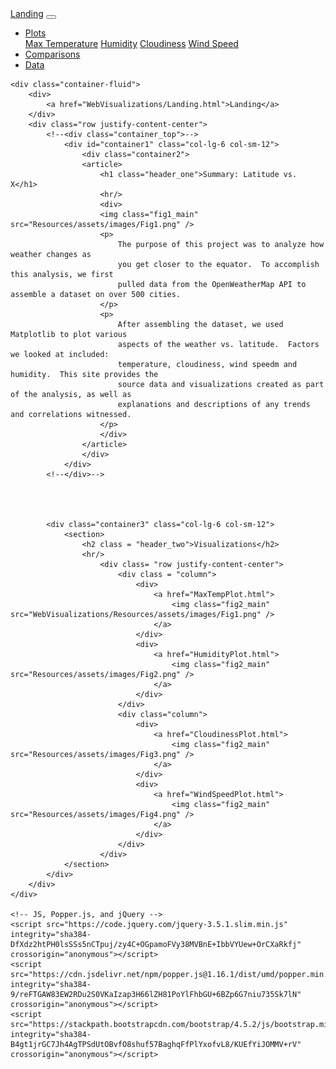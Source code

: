 <!DOCTYPE html>
<html lang="en">
<head>
    <meta charset="UTF-8">
    <meta name="viewport" content="width=device-width, initial-scale=1.0">
    <title>Latitude Viz - Landing</title>
    <!-- CSS only -->
    <link rel="stylesheet" href="https://stackpath.bootstrapcdn.com/bootstrap/4.5.2/css/bootstrap.min.css" integrity="sha384-JcKb8q3iqJ61gNV9KGb8thSsNjpSL0n8PARn9HuZOnIxN0hoP+VmmDGMN5t9UJ0Z" crossorigin="anonymous">
    <link rel="stylesheet" type="text/css" href="style.css"/>
</head>
<body>
    <nav class="navbar navbar-expand-lg navbar-light bg-light">
        <a class="navbar-brand" href="Landing.html">Landing</a>
        <button class="navbar-toggler" type="button" data-toggle="collapse" data-target="#navbarSupportedContent" aria-controls="navbarSupportedContent" aria-expanded="false" aria-label="Toggle navigation">
          <span class="navbar-toggler-icon"></span>
        </button>
        <div class="collapse navbar-collapse" id="navbarSupportedContent">
          <ul class="navbar-nav mr-auto">
            <li class="nav-item dropdown">
                <a class="nav-link dropdown-toggle" href="#" id="navbarDropdown" role="button" data-toggle="dropdown" aria-haspopup="true" aria-expanded="false">
                  Plots
                </a>
                <div class="dropdown-menu" aria-labelledby="navbarDropdown">
                  <a class="dropdown-item" href="MaxTempPlot.html">Max Temperature</a>
                  <a class="dropdown-item" href="HumidityPlot.html">Humidity</a>
                  <a class="dropdown-item" href="CloudinessPlot.html">Cloudiness</a>
                  <a class="dropdown-item" href="WindSpeedPlot.html">Wind Speed</a>
                </div>
            </li>
            <li class="nav-item">
              <a class="nav-link" href="Comparisons.html">Comparisons</a>
            </li>
            <li class="nav-item">
                <a class="nav-link" href="Data.html">Data</a>
            </li>
          </ul>
        </div>
      </nav>


    <div class="container-fluid">
        <div>
            <a href="WebVisualizations/Landing.html">Landing</a>
        </div>
        <div class="row justify-content-center">
            <!--<div class="container_top">-->
                <div id="container1" class="col-lg-6 col-sm-12">
                    <div class="container2">
                    <article>
                        <h1 class="header_one">Summary: Latitude vs. X</h1>
                        <hr/>
                        <div>
                        <img class="fig1_main" src="Resources/assets/images/Fig1.png" />
                        <p>
                            The purpose of this project was to analyze how weather changes as
                            you get closer to the equator.  To accomplish this analysis, we first
                            pulled data from the OpenWeatherMap API to assemble a dataset on over 500 cities.
                        </p>
                        <p>
                            After assembling the dataset, we used Matplotlib to plot various
                            aspects of the weather vs. latitude.  Factors we looked at included:
                            temperature, cloudiness, wind speedm and humidity.  This site provides the
                            source data and visualizations created as part of the analysis, as well as
                            explanations and descriptions of any trends and correlations witnessed.  
                        </p>
                        </div>
                    </article>
                    </div>
                </div>
            <!--</div>-->



            
            <div class="container3" class="col-lg-6 col-sm-12">     
                <section>
                    <h2 class = "header_two">Visualizations</h2>
                    <hr/>
                        <div class= "row justify-content-center">
                            <div class = "column">
                                <div>
                                    <a href="MaxTempPlot.html">
                                        <img class="fig2_main" src="WebVisualizations/Resources/assets/images/Fig1.png" />
                                    </a>
                                </div>
                                <div>
                                    <a href="HumidityPlot.html">
                                        <img class="fig2_main" src="Resources/assets/images/Fig2.png" />
                                    </a>
                                </div>
                            </div>
                            <div class="column">
                                <div>
                                    <a href="CloudinessPlot.html">
                                        <img class="fig2_main" src="Resources/assets/images/Fig3.png" />
                                    </a>
                                </div>
                                <div>
                                    <a href="WindSpeedPlot.html">
                                        <img class="fig2_main" src="Resources/assets/images/Fig4.png" />
                                    </a>
                                </div>
                            </div>
                        </div>
                </section>          
            </div>
        </div>
    </div>

    <!-- JS, Popper.js, and jQuery -->
    <script src="https://code.jquery.com/jquery-3.5.1.slim.min.js" integrity="sha384-DfXdz2htPH0lsSSs5nCTpuj/zy4C+OGpamoFVy38MVBnE+IbbVYUew+OrCXaRkfj" crossorigin="anonymous"></script>
    <script src="https://cdn.jsdelivr.net/npm/popper.js@1.16.1/dist/umd/popper.min.js" integrity="sha384-9/reFTGAW83EW2RDu2S0VKaIzap3H66lZH81PoYlFhbGU+6BZp6G7niu735Sk7lN" crossorigin="anonymous"></script>
    <script src="https://stackpath.bootstrapcdn.com/bootstrap/4.5.2/js/bootstrap.min.js" integrity="sha384-B4gt1jrGC7Jh4AgTPSdUtOBvfO8shuf57BaghqFfPlYxofvL8/KUEfYiJOMMV+rV" crossorigin="anonymous"></script>
</body>
</html>
